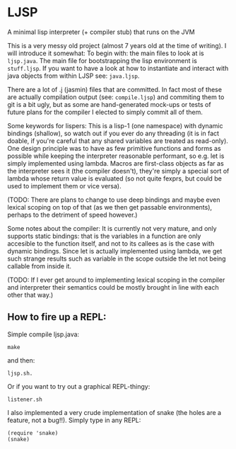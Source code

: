 # LJSP
A minimal lisp interpreter (+ compiler stub) that runs on the JVM

This is a very messy old project (almost 7 years old at the time of writing).
I will introduce it somewhat: To begin with: the main files to look at is
`ljsp.java`. The main file for bootstrapping the lisp environment is
`stuff.ljsp`. If you want to have a look at how to instantiate and
interact with java objects from within LJSP see: `java.ljsp`.

There are a lot of .j (jasmin) files that are committed. In fact most
of these are actually compilation output (see: `compile.ljsp`) and
commiting them to git is a bit ugly, but as some are hand-generated
mock-ups or tests of future plans for the compiler I elected to simply
commit all of them.

Some keywords for lispers: This is a lisp-1 (one namespace) with
dynamic bindings (shallow), so watch out if you ever do any threading
(it is in fact doable, if you're careful that any shared variables are
treated as read-only). One design principle was to have as few
primitive functions and forms as possible while keeping the
interpreter reasonable performant, so e.g. let is simply implemented
using lambda. Macros are first-class objects as far as the interpreter
sees it (the compiler doesn't), they're simply a special sort of
lambda whose return value is evaluated (so not quite fexprs, but could
be used to implement them or vice versa).

(TODO: There are plans to change to use deep bindings and maybe even
lexical scoping on top of that (as we then get passable environments),
perhaps to the detriment of speed however.)

Some notes about the compiler: It is currently not very mature, and
only supports static bindings: that is the variables in a function are
only accesible to the function itself, and not to its callees as is
the case with dynamic bindings. Since let is actually implemented
using lambda, we get such strange results such as variable in the
scope outside the let not being callable from inside it.

(TODO: If I ever get around to implementing lexical scoping in the
compiler and interpreter their semantics could be mostly brought in line with
each other that way.)

## How to fire up a REPL:
Simple compile ljsp.java:
```
make
```
and then:
```
ljsp.sh.
```

Or if you want to try out a graphical REPL-thingy:
```
listener.sh
```

I also implemented a very crude implementation of snake (the holes are
a feature, not a bug!!). Simply type in any REPL:
```
(require 'snake)
(snake)
```

